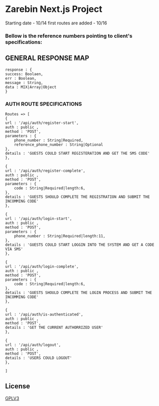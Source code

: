 # Zarebin Next.js Project

Starting date - 10/14
first routes are added - 10/16

### Bellow is the reference numbers pointing to client's specifications:

## GENERAL RESPONSE MAP

```
response : {
success: Boolaen,
err : Boolean,
message : String,
data : MIX|Array|Object
}
```

### AUTH ROUTE SPECIFICATIONS

```
Routes => [
{
url : '/api/auth/register-start',
auth : public ,
method : 'POST',
parameters : {
    phone_number : String|Required,
    reference_phone_number : String|Optional
},
details : 'GUESTS COULD START REGISTERATION AND GET THE SMS CODE'
},

{
url : '/api/auth/register-complete',
auth : public ,
method : 'POST',
parameters : {
    code : String|Required|length:6,
},
details : 'GUESTS SHOULD COMPLETE THE REGISTRATION AND SUBMIT THE INCOMMING CODE'
},

{
url : '/api/auth/login-start',
auth : public ,
method : 'POST',
parameters : {
    phone_number : String|Required|length:11,
},
details : 'GUESTS COULD START LOGGIN INTO THE SYSTEM AND GET A CODE VIA SMS'
},

{
url : '/api/auth/login-complete',
auth : public ,
method : 'POST',
parameters : {
    code : String|Required|length:6,
},
details : 'GUESTS SHOULD COMPLETE THE LOGIN PROCESS AND SUBMIT THE INCOMMING CODE'
},

{
url : '/api/auth/is-authenticated',
auth : public ,
method : 'POST',
details : 'GET THE CURRENT AUTHORRIZED USER'
},

{
url : '/api/auth/logout',
auth : public ,
method : 'POST',
details : 'USERS COULD LOGOUT'
},

]
```

## License

[GPLV3](https://choosealicense.com/licenses/gpl-3.0/)
